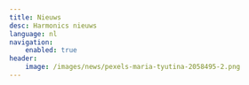 ```yaml
---
title: Nieuws
desc: Harmonics nieuws
language: nl
navigation:
    enabled: true
header:
    image: /images/news/pexels-maria-tyutina-2058495-2.png
---
```

